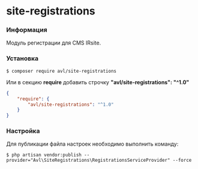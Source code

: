 # site-registrations

### Информация

Модуль регистрации для CMS IRsite.

### Установка

```
$ composer require avl/site-registrations
```
Или в секцию **require** добавить строчку **"avl/site-registrations": "^1.0"**

```json
{
    "require": {
        "avl/site-registrations": "^1.0"
    }
}
```
### Настройка

Для публикации файла настроек необходимо выполнить команду:

```
$ php artisan vendor:publish --provider="Avl\SiteRegistrations\RegistrationsServiceProvider" --force
```
